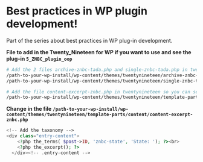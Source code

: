 # Best practices in WP plugin development!
Part of the series about best practices in WP plug-in development.

**File to add in the Twenty_Nineteen for WP if you want to use and see the plug-in `5_ZNBC_plugin_oop`**


``` bash
# Add the 2 files archive-znbc-tada.php and single-znbc-tada.php in twentynineteen
/path-to-your-wp-install/wp-content/themes/twentynineteen/archive-znbc-tada.php
/path-to-your-wp-install/wp-content/themes/twentynineteen/single-znbc-tada.php
```

``` bash
# Add the file content-excerpt-znbc.php in twentynineteen so you can see the taxonomy
/path-to-your-wp-install/wp-content/themes/twentynineteen/template-parts/content/content-excerpt-znbc.php
```

**Change in the file `/path-to-your-wp-install/wp-content/themes/twentynineteen/template-parts/content/content-excerpt-znbc.php`**
``` php
<!-- Add the taxonomy -->
<div class="entry-content">
    <?php the_terms( $post->ID, 'znbc-state', 'State: '); ?><br>
    <?php the_excerpt(); ?>
  </div><!-- .entry-content -->
```

